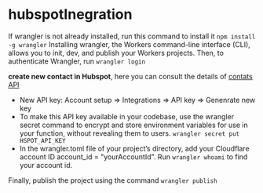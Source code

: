 # hubspotInegration

If wrangler is not already installed, run this command to install it ``` npm install -g wrangler ```
Installing wrangler, the Workers command-line interface (CLI), allows you to init, dev, and publish your Workers projects.
Then, to authenticate Wrangler, run ``` wrangler login ```

**create new contact in Hubspot**, here you can consult the details of [contats API](https://legacydocs.hubspot.com/docs/methods/contacts/create_contact)
- New API key: Account setup => Integrations => API key => Genenrate new key
- To make this API key available in your codebase, use the wrangler secret command to encrypt and store environment variables for use in your function,
without revealing them to users.  ``` wrangler secret put HSPOT_API_KEY ```
- In the wrangler.toml file of your project’s directory, add your Cloudflare account ID account_id = "yourAccountId". Run ```wrangler whoami``` to find your account id.

Finally, publish the project using the command ``` wrangler publish ```
